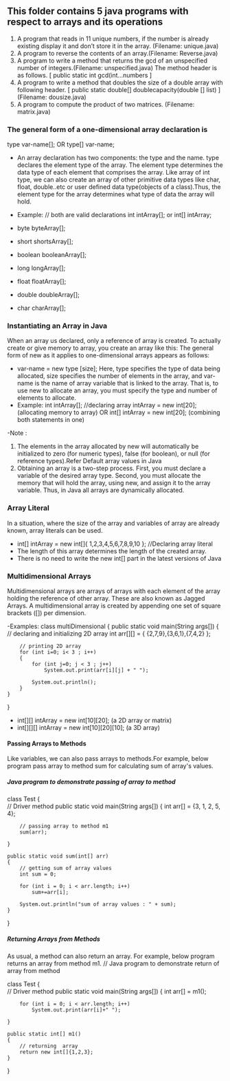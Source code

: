 ## This folder contains 5 java programs with respect to arrays and its operations

1. A program that reads in 11 unique numbers, if the number is already existing display it and don’t store it in the array. (Filename: unique.java)
2. A program to reverse the contents of an array.(Filename: Reverse.java)
3. A program to write a method that returns the gcd of an unspecified number of integers.(Filename: unspecified.java) The method header is as follows.  [ public static int gcd(int…numbers ]
4. A program to write a method that doubles the size of a double array with following header. [ public static double[] doublecapacity(double [] list) ] (Filename: dousize.java)
5. A program to compute the product of two matrices. (Filename: matrix.java)

### The general form of a one-dimensional array declaration is
type var-name[];
OR
type[] var-name;

- An array declaration has two components: the type and the name. type declares the element type of the array. The element type determines the data type of each element that comprises the array. Like array of int type, we can also create an array of other primitive data types like char, float, double..etc or user defined data type(objects of a class).Thus, the element type for the array determines what type of data the array will hold.

- Example:
// both are valid declarations
int intArray[]; or int[] intArray; 

- byte byteArray[];
- short shortsArray[];
- boolean booleanArray[];
- long longArray[];
- float floatArray[];
- double doubleArray[];
- char charArray[];

### Instantiating an Array in Java
When an array us declared, only a reference of array is created. To actually create or give memory to array, you create an array like this: The general form of new as it applies to one-dimensional arrays appears as follows:
- var-name = new type [size];
Here, type specifies the type of data being allocated, size specifies the number of elements in the array, and var-name is the name of array variable that is linked to the array. That is, to use new to allocate an array, you must specify the type and number of elements to allocate.
- Example:
int intArray[];    //declaring array
intArray = new int[20]; (allocating memory to array) OR int[] intArray = new int[20]; (combining both statements in one)

-Note :
1. The elements in the array allocated by new will automatically be initialized to zero (for numeric types), false (for boolean), or null (for reference types).Refer Default array values in Java
2. Obtaining an array is a two-step process. First, you must declare a variable of the desired array type. Second, you must allocate the memory that will hold the array, using new, and assign it to the array variable. Thus, in Java all arrays are dynamically allocated.

### Array Literal
In a situation, where the size of the array and variables of array are already known, array literals can be used.
- int[] intArray = new int[]{ 1,2,3,4,5,6,7,8,9,10 }; //Declaring array literal
- The length of this array determines the length of the created array.
- There is no need to write the new int[] part in the latest versions of Java

### Multidimensional Arrays
Multidimensional arrays are arrays of arrays with each element of the array holding the reference of other array. These are also known as Jagged Arrays. A multidimensional array is created by appending one set of square brackets ([]) per dimension. 

-Examples:
class multiDimensional
{
    public static void main(String args[])
    {
        // declaring and initializing 2D array
        int arr[][] = { {2,7,9},{3,6,1},{7,4,2} };
 
        // printing 2D array
        for (int i=0; i< 3 ; i++)
        {
            for (int j=0; j < 3 ; j++)
                System.out.print(arr[i][j] + " ");
 
            System.out.println();
        }
    }
}

- int[][] intArray = new int[10][20]; (a 2D array or matrix)
- int[][][] intArray = new int[10][20][10]; (a 3D array)

#### Passing Arrays to Methods
Like variables, we can also pass arrays to methods.For example, below program pass array to method sum for calculating sum of array's values.
##### Java program to demonstrate passing of array to method
 
class Test
{   
    // Driver method
    public static void main(String args[]) 
    {
        int arr[] = {3, 1, 2, 5, 4};
         
        // passing array to method m1
        sum(arr);
     
    }
 
    public static void sum(int[] arr) 
    {
        // getting sum of array values
        int sum = 0;
         
        for (int i = 0; i < arr.length; i++)
            sum+=arr[i];
         
        System.out.println("sum of array values : " + sum);
    }
}

##### Returning Arrays from Methods
As usual, a method can also return an array. For example, below program returns an array from method m1.
// Java program to demonstrate return of array from method
 
class Test
{   
    // Driver method
    public static void main(String args[]) 
    {
        int arr[] = m1();
         
        for (int i = 0; i < arr.length; i++)
            System.out.print(arr[i]+" ");
     
    }
 
    public static int[] m1() 
    {
        // returning  array
        return new int[]{1,2,3};
    }
}


